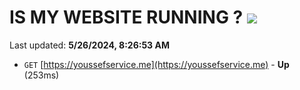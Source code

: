 # IS MY WEBSITE RUNNING ? [![](https://img.shields.io/static/v1?label=Sponsor&message=%E2%9D%A4&logo=GitHub&color=%23fe8e86)](https://github.com/sponsors/<username>)

Last updated: **5/26/2024, 8:26:53 AM**

- `GET` [https://youssefservice.me](https://youssefservice.me) - **Up** (253ms)
